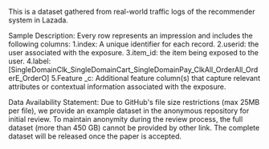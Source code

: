 
This is a dataset gathered from real-world traffic logs of the recommender system in Lazada.

Sample Description:
Every row represents an impression and includes the following columns:
1.index: A unique identifier for each record.
2.userid: the user associated with the exposure.
3.item_id: the item being exposed to the user.
4.label: [SingleDomainClk_SingleDomainCart_SingleDomainPay_ClkAll_OrderAll_OrderE_OrderO]
5.Feature _c: Additional feature column(s) that capture relevant attributes or contextual information associated with the exposure.




Data Availability Statement:
Due to GitHub's file size restrictions (max 25MB per file), we provide an example dataset in the anonymous repository for initial review. To maintain anonymity during the review process, the full dataset (more than 450 GB) cannot be provided by other link. The complete dataset will be released once the paper is accepted.
